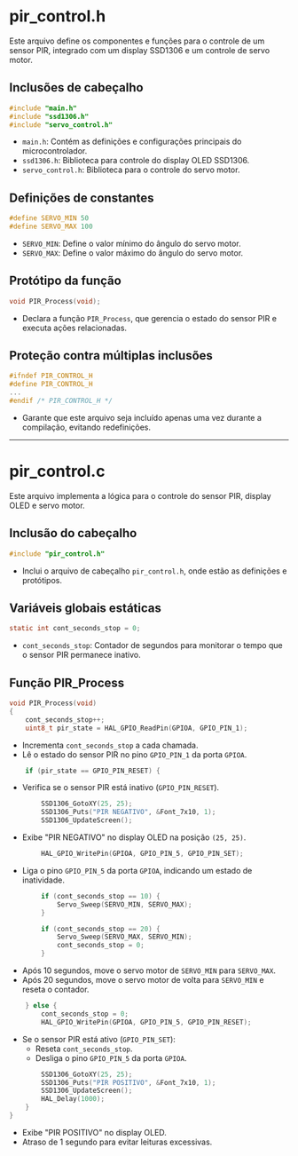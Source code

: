 # pir_control.h

Este arquivo define os componentes e funções para o controle de um sensor PIR, integrado com um display SSD1306 e um controle de servo motor.

## Inclusões de cabeçalho

```c
#include "main.h"
#include "ssd1306.h"
#include "servo_control.h"
```
- `main.h`: Contém as definições e configurações principais do microcontrolador.
- `ssd1306.h`: Biblioteca para controle do display OLED SSD1306.
- `servo_control.h`: Biblioteca para o controle do servo motor.

## Definições de constantes

```c
#define SERVO_MIN 50
#define SERVO_MAX 100
```
- `SERVO_MIN`: Define o valor mínimo do ângulo do servo motor.
- `SERVO_MAX`: Define o valor máximo do ângulo do servo motor.

## Protótipo da função

```c
void PIR_Process(void);
```
- Declara a função `PIR_Process`, que gerencia o estado do sensor PIR e executa ações relacionadas.

## Proteção contra múltiplas inclusões

```c
#ifndef PIR_CONTROL_H
#define PIR_CONTROL_H
...
#endif /* PIR_CONTROL_H */
```
- Garante que este arquivo seja incluído apenas uma vez durante a compilação, evitando redefinições.

---

# pir_control.c

Este arquivo implementa a lógica para o controle do sensor PIR, display OLED e servo motor.

## Inclusão do cabeçalho

```c
#include "pir_control.h"
```
- Inclui o arquivo de cabeçalho `pir_control.h`, onde estão as definições e protótipos.

## Variáveis globais estáticas

```c
static int cont_seconds_stop = 0;
```
- `cont_seconds_stop`: Contador de segundos para monitorar o tempo que o sensor PIR permanece inativo.

## Função PIR_Process

```c
void PIR_Process(void)
{
    cont_seconds_stop++;
    uint8_t pir_state = HAL_GPIO_ReadPin(GPIOA, GPIO_PIN_1);
```
- Incrementa `cont_seconds_stop` a cada chamada.
- Lê o estado do sensor PIR no pino `GPIO_PIN_1` da porta `GPIOA`.

```c
    if (pir_state == GPIO_PIN_RESET) {
```
- Verifica se o sensor PIR está inativo (`GPIO_PIN_RESET`).

```c
        SSD1306_GotoXY(25, 25);
        SSD1306_Puts("PIR NEGATIVO", &Font_7x10, 1);
        SSD1306_UpdateScreen();
```
- Exibe "PIR NEGATIVO" no display OLED na posição `(25, 25)`.

```c
        HAL_GPIO_WritePin(GPIOA, GPIO_PIN_5, GPIO_PIN_SET);
```
- Liga o pino `GPIO_PIN_5` da porta `GPIOA`, indicando um estado de inatividade.

```c
        if (cont_seconds_stop == 10) {
            Servo_Sweep(SERVO_MIN, SERVO_MAX);
        }

        if (cont_seconds_stop == 20) {
            Servo_Sweep(SERVO_MAX, SERVO_MIN);
            cont_seconds_stop = 0;
        }
```
- Após 10 segundos, move o servo motor de `SERVO_MIN` para `SERVO_MAX`.
- Após 20 segundos, move o servo motor de volta para `SERVO_MIN` e reseta o contador.

```c
    } else {
        cont_seconds_stop = 0;
        HAL_GPIO_WritePin(GPIOA, GPIO_PIN_5, GPIO_PIN_RESET);
```
- Se o sensor PIR está ativo (`GPIO_PIN_SET`):
  - Reseta `cont_seconds_stop`.
  - Desliga o pino `GPIO_PIN_5` da porta `GPIOA`.

```c
        SSD1306_GotoXY(25, 25);
        SSD1306_Puts("PIR POSITIVO", &Font_7x10, 1);
        SSD1306_UpdateScreen();
        HAL_Delay(1000);
    }
}
```
- Exibe "PIR POSITIVO" no display OLED.
- Atraso de 1 segundo para evitar leituras excessivas.